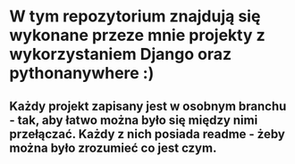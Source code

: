 # W tym repozytorium znajdują się wykonane przeze mnie projekty z wykorzystaniem Django oraz pythonanywhere :)

## Każdy projekt zapisany jest w osobnym branchu - tak, aby łatwo można było się między nimi przełączać. Każdy z nich posiada readme - żeby można było zrozumieć co jest czym.

